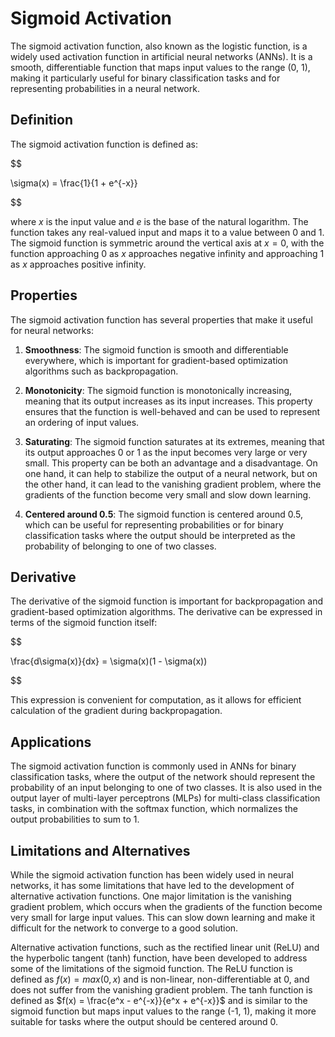 # Sigmoid Activation

The sigmoid activation function, also known as the logistic function, is a widely used activation function in artificial neural networks (ANNs). It is a smooth, differentiable function that maps input values to the range (0, 1), making it particularly useful for binary classification tasks and for representing probabilities in a neural network.

## Definition

The sigmoid activation function is defined as:


$$

\sigma(x) = \frac{1}{1 + e^{-x}}

$$


where $x$ is the input value and $e$ is the base of the natural logarithm. The function takes any real-valued input and maps it to a value between 0 and 1. The sigmoid function is symmetric around the vertical axis at $x = 0$, with the function approaching 0 as $x$ approaches negative infinity and approaching 1 as $x$ approaches positive infinity.

## Properties

The sigmoid activation function has several properties that make it useful for neural networks:

1. **Smoothness**: The sigmoid function is smooth and differentiable everywhere, which is important for gradient-based optimization algorithms such as backpropagation.

2. **Monotonicity**: The sigmoid function is monotonically increasing, meaning that its output increases as its input increases. This property ensures that the function is well-behaved and can be used to represent an ordering of input values.

3. **Saturating**: The sigmoid function saturates at its extremes, meaning that its output approaches 0 or 1 as the input becomes very large or very small. This property can be both an advantage and a disadvantage. On one hand, it can help to stabilize the output of a neural network, but on the other hand, it can lead to the vanishing gradient problem, where the gradients of the function become very small and slow down learning.

4. **Centered around 0.5**: The sigmoid function is centered around 0.5, which can be useful for representing probabilities or for binary classification tasks where the output should be interpreted as the probability of belonging to one of two classes.

## Derivative

The derivative of the sigmoid function is important for backpropagation and gradient-based optimization algorithms. The derivative can be expressed in terms of the sigmoid function itself:


$$

\frac{d\sigma(x)}{dx} = \sigma(x)(1 - \sigma(x))

$$


This expression is convenient for computation, as it allows for efficient calculation of the gradient during backpropagation.

## Applications

The sigmoid activation function is commonly used in ANNs for binary classification tasks, where the output of the network should represent the probability of an input belonging to one of two classes. It is also used in the output layer of multi-layer perceptrons (MLPs) for multi-class classification tasks, in combination with the softmax function, which normalizes the output probabilities to sum to 1.

## Limitations and Alternatives

While the sigmoid activation function has been widely used in neural networks, it has some limitations that have led to the development of alternative activation functions. One major limitation is the vanishing gradient problem, which occurs when the gradients of the function become very small for large input values. This can slow down learning and make it difficult for the network to converge to a good solution.

Alternative activation functions, such as the rectified linear unit (ReLU) and the hyperbolic tangent (tanh) function, have been developed to address some of the limitations of the sigmoid function. The ReLU function is defined as $f(x) = max(0, x)$ and is non-linear, non-differentiable at 0, and does not suffer from the vanishing gradient problem. The tanh function is defined as $f(x) = \frac{e^x - e^{-x}}{e^x + e^{-x}}$ and is similar to the sigmoid function but maps input values to the range (-1, 1), making it more suitable for tasks where the output should be centered around 0.
